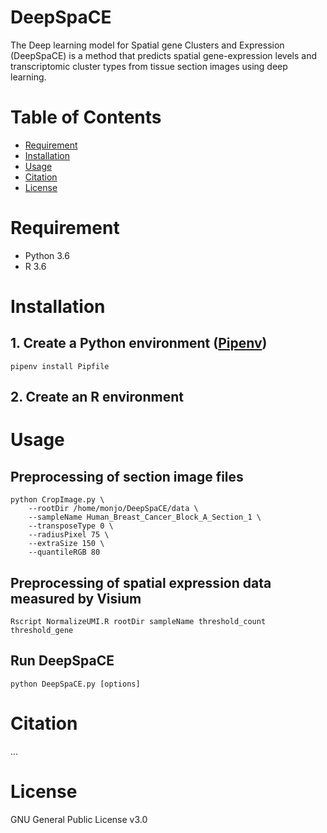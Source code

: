 # DeepSpaCE

The Deep learning model for Spatial gene Clusters and Expression (DeepSpaCE) is a method that predicts spatial gene-expression levels and transcriptomic cluster types from tissue section images using deep learning.


# Table of Contents
- [Requirement](#requirement)
- [Installation](#installation)
- [Usage](#usage)
- [Citation](#citation)
- [License](#license)

# Requirement
* Python 3.6
* R 3.6

# Installation
## 1. Create a Python environment ([Pipenv](https://pipenv.pypa.io/))

    pipenv install Pipfile
    
## 2. Create an R environment



# Usage
## Preprocessing of section image files

    python CropImage.py \
        --rootDir /home/monjo/DeepSpaCE/data \
        --sampleName Human_Breast_Cancer_Block_A_Section_1 \
        --transposeType 0 \
        --radiusPixel 75 \
        --extraSize 150 \
        --quantileRGB 80


## Preprocessing of spatial expression data measured by Visium

    Rscript NormalizeUMI.R rootDir sampleName threshold_count threshold_gene

## Run DeepSpaCE

    python DeepSpaCE.py [options]




# Citation
...

# License
GNU General Public License v3.0

